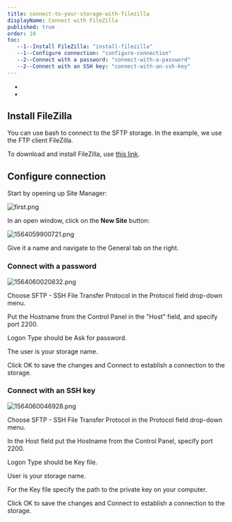 ```yaml
---
title: connect-to-your-storage-with-filezilla
displayName: Connect with FileZilla
published: true
order: 10
toc:
   --1--Install FileZilla: "install-filezilla"
   --1--Configure connection: "configure-connection"
   --2--Connect with a password: "connect-with-a-password"
   --2--Connect with an SSH key: "connect-with-an-ssh-key"
---
```

  
  
    •   
    •

Install FileZilla
-----------------

You can use bash to connect to the SFTP storage. In the example, we use the FTP client FileZilla.

To download and install FileZilla, use [this link](https://filezilla-project.org/).

Configure connection
--------------------

Start by opening up Site Manager:

<img src="https://support.gcore.com/hc/article_attachments/13822230046353" alt="first.png">

In an open window, click on the **New Site** button:

<img src="https://support.gcore.com/hc/article_attachments/13814505201553" alt="1564059900721.png">

Give it a name and navigate to the General tab on the right.

### Connect with a password

<img src="https://support.gcore.com/hc/article_attachments/13814507121937" alt="1564060020832.png">

Choose SFTP - SSH File Transfer Protocol in the Protocol field drop-down menu.

Put the Hostname from the Control Panel in the "Host" field, and specify port 2200.

Logon Type should be Ask for password.

The user is your storage name.

Click OK to save the changes and Connect to establish a connection to the storage.

### Connect with an SSH key

<img src="https://support.gcore.com/hc/article_attachments/13814523568017" alt="1564060046928.png">

Choose SFTP - SSH File Transfer Protocol in the Protocol field drop-down menu.

In the Host field put the Hostname from the Control Panel, specify port 2200.

Logon Type should be Key file.

User is your storage name.

For the Key file specify the path to the private key on your computer.

Click OK to save the changes and Connect to establish a connection to the storage.